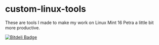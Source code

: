 custom-linux-tools
==================

These are tools I made to make my work on Linux Mint 16 Petra a little bit more productive.


[![Bitdeli Badge](https://d2weczhvl823v0.cloudfront.net/CodyKochmann/custom-linux-tools/trend.png)](https://bitdeli.com/free "Bitdeli Badge")

